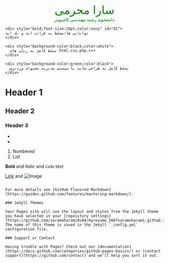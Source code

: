 <html>
  <head>
    <style>
      div{
      text-align:center;
      color:green;
      }
      #d1{
      color:navy;
      }
    </style>
  </head>
  <body>
    <div style="color:green;font-size:27pt;font-family:arial">
      سارا محرمی
    </div>
    <div>
      دانشجوی رشته مهندسی کامپیوتر
    </div>
    
    <div style="bold;font-size:20pt;color:navy" id="d1">
    توانایی ها:مسلط به فرانت اند و بک اند
    </div>
   
    <div style="background-color:black;color:white">
      تسلط کامل به زبان های html،css،php،c++
    </div>
    
    <div style="background-color:green;color:black">
      تسلط کامل به طراحی سایت با سیستم مدیریت محتوای وردپرس
    </div>
   
  </body>
</html>

# Header 1
## Header 2
### Header 3

- 
- 
1. Numbered
2. List

**Bold** and _Italic_ and `Code` text

[Link](url) and ![Image](src)
```

For more details see [GitHub Flavored Markdown](https://guides.github.com/features/mastering-markdown/).

### Jekyll Themes

Your Pages site will use the layout and styles from the Jekyll theme you have selected in your [repository settings](https://github.com/saramoharami0s84/myresume_5667saramoharami.github.io/settings). The name of this theme is saved in the Jekyll `_config.yml` configuration file.

### Support or Contact

Having trouble with Pages? Check out our [documentation](https://docs.github.com/categories/github-pages-basics/) or [contact support](https://github.com/contact) and we’ll help you sort it out.
